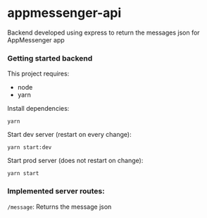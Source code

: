 # appmessenger-api
Backend developed using express to return the messages json for AppMessenger app
### Getting started backend

This project requires:
- node
- yarn

 Install dependencies:

```
yarn
```

Start dev server (restart on every change):

```
yarn start:dev
```

Start prod server (does not restart on change):

```
yarn start
```

### Implemented server routes:

`/message`: Returns the message json